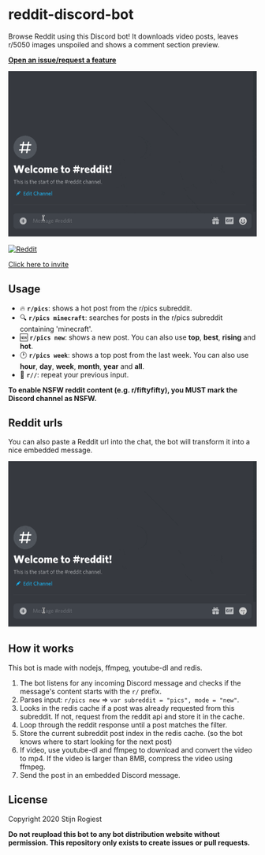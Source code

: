 # reddit-discord-bot

Browse Reddit using this Discord bot! It downloads video posts, leaves r/5050 images unspoiled and shows a comment section preview.

[**Open an issue/request a feature**](https://github.com/CodeStix/reddit-discord-bot/issues/new)

![preview](https://github.com/CodeStix/reddit-discord-bot/raw/master2/images/videopreview.gif)

<a href="https://top.gg/bot/711524405163065385">
    <img src="https://top.gg/api/widget/711524405163065385.svg" alt="Reddit" />
    <p>Click here to invite</p>
</a>

## Usage

- 🔥 **`r/pics`**: shows a hot post from the r/pics subreddit.
- 🔍 **`r/pics minecraft`**: searches for posts in the r/pics subreddit containing 'minecraft'.
- 🆕 **`r/pics new`**: shows a new post. You can also use **top**, **best**, **rising** and **hot**.
- 🕐 **`r/pics week`**: shows a top post from the last week. You can also use **hour**, **day**, **week**, **month**, **year** and **all**.
- 🔁 **`r//`**: repeat your previous input.

**To enable NSFW reddit content (e.g. r/fiftyfifty), you **MUST** mark the Discord channel as NSFW.**

## Reddit urls

You can also paste a Reddit url into the chat, the bot will transform it into a nice embedded message.

![reddit url embedding](https://github.com/CodeStix/reddit-discord-bot/raw/master2/images/urlpaste.gif)

## How it works

This bot is made with nodejs, ffmpeg, youtube-dl and redis.

1. The bot listens for any incoming Discord message and checks if the message's content starts with the `r/` prefix.
2. Parses input: `r/pics new` => `var subreddit = "pics", mode = "new"`.
3. Looks in the redis cache if a post was already requested from this subreddit. If not, request from the reddit api and store it in the cache.
4. Loop through the reddit response until a post matches the filter.
5. Store the current subreddit post index in the redis cache. (so the bot knows where to start looking for the next post)
6. If video, use youtube-dl and ffmpeg to download and convert the video to mp4. If the video is larger than 8MB, compress the video using ffmpeg.
7. Send the post in an embedded Discord message.

## License

Copyright 2020 Stijn Rogiest

**Do not reupload this bot to any bot distribution website without permission. This repository only exists to create issues or pull requests.**
